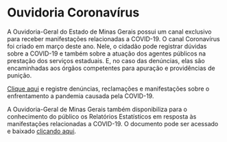 # Ouvidoria Coronavírus

A Ouvidoria-Geral do Estado de Minas Gerais possui um canal exclusivo para receber manifestações relacionadas a COVID-19. O canal Coronavírus foi criado em março deste ano. Nele, o cidadão pode registrar dúvidas sobre a COVID-19 e também sobre a atuação dos agentes públicos na prestação dos serviços estaduais. E, no caso das denúncias, elas são encaminhadas aos órgãos competentes para apuração e providências de punição. 

[Clique aqui](http://www.ouvidoriageral.mg.gov.br/coronavirus) e registre denúncias, reclamações e manifestações sobre o enfrentamento a pandemia causada pela COVID-19.

A Ouvidoria-Geral de Minas Gerais também disponibiliza para o conhecimento do público os Relatórios Estatísticos em resposta às manifestações relacionadas a COVID-19. O documento pode ser acessado e baixado [clicando aqui](http://www.ouvidoriageral.mg.gov.br/relatorios/relatorios-covid-19).


